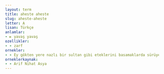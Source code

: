 ```yaml
---
layout: term
title: aheste aheste
slug: aheste-aheste
letter: A
lisan: Türkçe
anlamlar:
- ► yavaş yavaş
ozellikler:
- - zarf
ornekler:
- - Ey gökten yere nazlı bir sultan gibi eteklerini basamaklarda sürüyerek aheste aheste inen yolcu! Kaçıncı basamaktasın?
orneklerkaynak:
- - Arif Nihat Asya
---
```

